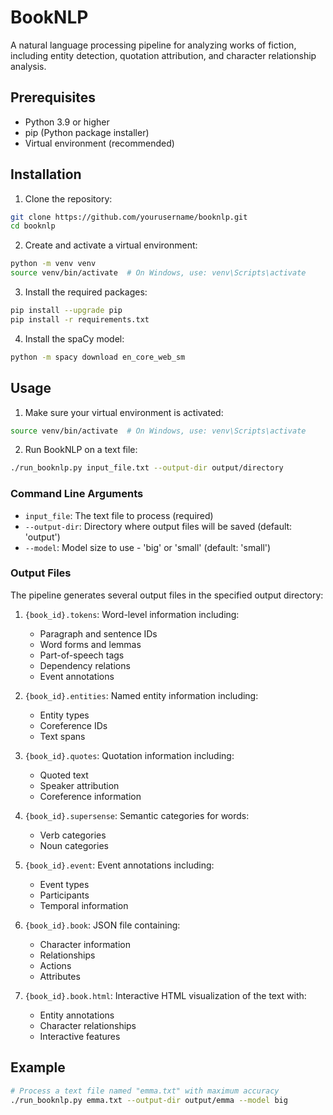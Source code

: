 # BookNLP

A natural language processing pipeline for analyzing works of fiction, including entity detection, quotation attribution, and character relationship analysis.

## Prerequisites

- Python 3.9 or higher
- pip (Python package installer)
- Virtual environment (recommended)

## Installation

1. Clone the repository:
```bash
git clone https://github.com/yourusername/booknlp.git
cd booknlp
```

2. Create and activate a virtual environment:
```bash
python -m venv venv
source venv/bin/activate  # On Windows, use: venv\Scripts\activate
```

3. Install the required packages:
```bash
pip install --upgrade pip
pip install -r requirements.txt
```

4. Install the spaCy model:
```bash
python -m spacy download en_core_web_sm
```

## Usage

1. Make sure your virtual environment is activated:
```bash
source venv/bin/activate  # On Windows, use: venv\Scripts\activate
```

2. Run BookNLP on a text file:
```bash
./run_booknlp.py input_file.txt --output-dir output/directory
```

### Command Line Arguments

- `input_file`: The text file to process (required)
- `--output-dir`: Directory where output files will be saved (default: 'output')
- `--model`: Model size to use - 'big' or 'small' (default: 'small')

### Output Files

The pipeline generates several output files in the specified output directory:

1. `{book_id}.tokens`: Word-level information including:
   - Paragraph and sentence IDs
   - Word forms and lemmas
   - Part-of-speech tags
   - Dependency relations
   - Event annotations

2. `{book_id}.entities`: Named entity information including:
   - Entity types
   - Coreference IDs
   - Text spans

3. `{book_id}.quotes`: Quotation information including:
   - Quoted text
   - Speaker attribution
   - Coreference information

4. `{book_id}.supersense`: Semantic categories for words:
   - Verb categories
   - Noun categories

5. `{book_id}.event`: Event annotations including:
   - Event types
   - Participants
   - Temporal information

6. `{book_id}.book`: JSON file containing:
   - Character information
   - Relationships
   - Actions
   - Attributes

7. `{book_id}.book.html`: Interactive HTML visualization of the text with:
   - Entity annotations
   - Character relationships
   - Interactive features

## Example

```bash
# Process a text file named "emma.txt" with maximum accuracy
./run_booknlp.py emma.txt --output-dir output/emma --model big
```

